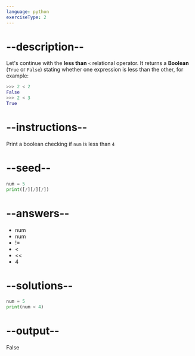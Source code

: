 ```yaml
---
language: python
exerciseType: 2
---
```


# --description--

Let's continue with the **less than** `<` relational operator.
It returns a **Boolean** (`True` or `False`) stating whether one expression is less than the other, for example:
```python
>>> 2 < 2
False
>>> 2 < 3
True
```

# --instructions--

Print a boolean checking if `num` is less than `4`

# --seed--

```python
num = 5
print([/][/][/])
```

# --answers--

- num 
- num 
- != 
- < 
- << 
- 4

# --solutions--

```python
num = 5
print(num < 4)
```

# --output--

False
